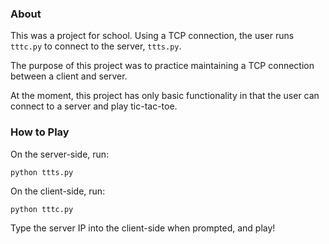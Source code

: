 ### About
This was a project for school. Using a TCP connection, the user runs `tttc.py` to connect to the server, `ttts.py`.

The purpose of this project was to practice maintaining a TCP connection between a client and server.

At the moment, this project has only basic functionality in that the user can connect to a server and play tic-tac-toe.

### How to Play
On the server-side, run:

```python ttts.py```

On the client-side, run:

```python tttc.py```

Type the server IP into the client-side when prompted, and play!